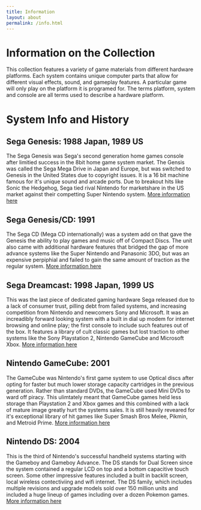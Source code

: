 ```yaml
---
title: Information 
layout: about
permalink: /info.html
---
```


# Information on the  Collection

This collection features a variety of game materials from different hardware platforms. Each system contains unique computer parts that allow for different visual effects, sound, and gameplay features. A particular game will only play on the platform it is programed for. The terms platform, system and console are all terms used to describe a hardware platform. 
# System Info and History 
## Sega Genesis: 1988 Japan, 1989 US
The Sega Genesis was Sega's second generation home games console after limitied success in the 8bit home game system market. The Gensis was called the Sega Mega Drive in Japan and Europe, but was switched to Genesis in the United States due to copyright issues. It is a 16 bit machine famous for it's unique sound and arcade ports. Due to breakout hits like Sonic the Hedgehog, Sega tied rival Nintendo for marketshare in the US market against their competting Super Nintendo system. 
[More information here](https://en.wikipedia.org/wiki/Sega_Genesis) 
## Sega Genesis/CD: 1991
The Sega CD (Mega CD internationally) was a system add on that gave the Genesis the ability to play games and music off of Compact Discs. The unit also came with additional hardware features that bridged the gap of more advance systems like the Super Nintendo and Panasonic 3DO, but was an expensive perpiphial and failed to gain the same amount of traction as the regular system.
[More information here](https://en.wikipedia.org/wiki/Sega_CD)
## Sega Dreamcast: 1998 Japan, 1999 US
This was the last piece of dedicated gaming hardware Sega released due to a lack of consumer trust, pilling debt from failed systems, and increasing competition from Nintendo and newcomers Sony and Microsoft. It was an increadibly forward looking system with a built in dial up modem for internet browsing and online play; the first console to include such features out of the box. It features a library of cult classic games but lost traction to other systems like the Sony Playstation 2, Nintendo GameCube and Microsoft Xbox.
[More information here](https://en.wikipedia.org/wiki/Dreamcast)
## Nintendo GameCube: 2001
The GameCube was Nintendo's first game system to use Optical discs after opting for faster but much lower storage capacity cartridges in the previous generation. Rather than standard DVDs, the GameCube used Mini DVDs to ward off piracy. This ulimtately meant that GameCube games held less storage than Playstation 2 and Xbox games and this combined with a lack of mature image greatly hurt the systems sales. It is still heavily reveared for it's exceptional library of hit games like Super Smash Bros Melee, Pikmin, and Metroid Prime.
[More information here](https://en.wikipedia.org/wiki/GameCube)
## Nintendo DS: 2004
This is the third of Nintendo's successful handheld systems starting with the Gameboy and Gameboy Advance. The DS stands for Dual Screen since the system contained a regular LCD on top and a bottom capacitive touch screen. Some other impressive features included a built in backlit screen, local wireless contectiviing and wifi internet. The DS family, which includes multiple revisions and upgrade models sold over 150 million units and included a huge lineup of games including over a dozen Pokemon games.
[More information here](https://en.wikipedia.org/wiki/Nintendo_DS)


